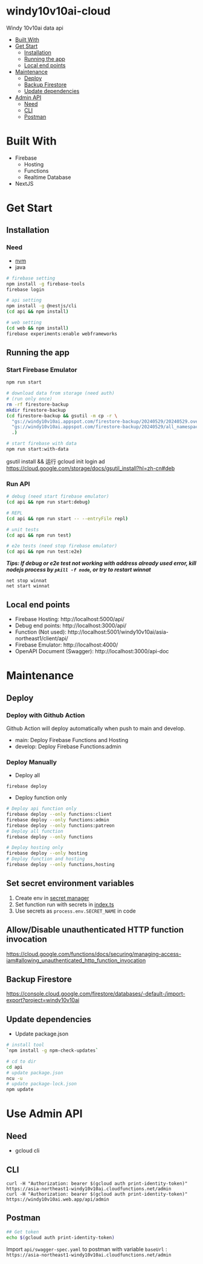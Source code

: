 # windy10v10ai-cloud

Windy 10v10ai data api

- [Built With](#built-with)
- [Get Start](#get-start)
  - [Installation](#installation)
  - [Running the app](#running-the-app)
  - [Local end points](#local-end-points)
- [Maintenance](#maintenance)
  - [Deploy](#deploy)
  - [Backup Firestore](#backup-firestore)
  - [Update dependencies](#update-dependencies)
- [Admin API](#admin-api)
  - [Need](#need)
  - [CLI](#cli)
  - [Postman](#postman)


# Built With
- Firebase
  - Hosting
  - Functions
  - Realtime Database
- NextJS

# Get Start

## Installation
### Need
- [nvm](https://github.com/nvm-sh/nvm?tab=readme-ov-file#installing-and-updating)
- java

```bash
# firebase setting
npm install -g firebase-tools
firebase login

# api setting
npm install -g @nestjs/cli
(cd api && npm install)

# web setting
(cd web && npm install)
firebase experiments:enable webframeworks
```

## Running the app

### Start Firebase Emulator
```bash
npm run start

# download data from storage (need auth)
# (run only once)
rm -rf firestore-backup
mkdir firestore-backup
(cd firestore-backup && gsutil -m cp -r \
  "gs://windy10v10ai.appspot.com/firestore-backup/20240529/20240529.overall_export_metadata" \
  "gs://windy10v10ai.appspot.com/firestore-backup/20240529/all_namespaces" \
  .)

# start firebase with data
npm run start:with-data
```

gsutil install && 运行 gcloud init login ad
https://cloud.google.com/storage/docs/gsutil_install?hl=zh-cn#deb

### Run API
```bash
# debug (need start firebase emulator)
(cd api && npm run start:debug)

# REPL
(cd api && npm run start -- --entryFile repl)

# unit tests
(cd api && npm run test)

# e2e tests (need stop firebase emulator)
(cd api && npm run test:e2e)
```


**_Tips: If debug or e2e test not working with address already used error, kill nodejs process by `pkill -f node`, or try to restart winnat_**
```
net stop winnat
net start winnat
```

## Local end points
 - Firebase Hosting: http://localhost:5000/api/
 - Debug end points: http://localhost:3000/api/
 - Function (Not used): http://localhost:5001/windy10v10ai/asia-northeast1/client/api/
 - Firebase Emulator: http://localhost:4000/
 - OpenAPI Document (Swagger): http://localhost:3000/api-doc

# Maintenance

## Deploy

### Deploy with Github Action

Github Action will deploy automatically when push to main and develop.

- main: Deploy Firebase Functions and Hosting
- develop: Deploy Firebase Functions:admin

### Deploy Manually
- Deploy all
```
firebase deploy
```

- Deploy function only
```bash
# Deploy api function only
firebase deploy --only functions:client
firebase deploy --only functions:admin
firebase deploy --only functions:patreon
# Deploy all function
firebase deploy --only functions

# Deploy hosting only
firebase deploy --only hosting
# Deploy function and hosting
firebase deploy --only functions,hosting
```

## Set secret environment variables 

1. Create env in [secret manager](https://console.cloud.google.com/security/secret-manager?project=windy10v10ai)
2. Set function run with secrets in [index.ts](api/src/index.ts)
3. Use secrets as `process.env.SECRET_NAME` in code

## Allow/Disable unauthenticated HTTP function invocation

https://cloud.google.com/functions/docs/securing/managing-access-iam#allowing_unauthenticated_http_function_invocation

## Backup Firestore

https://console.cloud.google.com/firestore/databases/-default-/import-export?project=windy10v10ai

## Update dependencies
- Update package.json
```bash
# install tool
`npm install -g npm-check-updates`

# cd to dir
cd api
# update package.json
ncu -u
# update package-lock.json
npm update
```


# Use Admin API

## Need
- gcloud cli

## CLI
```
curl -H "Authorization: bearer $(gcloud auth print-identity-token)" https://asia-northeast1-windy10v10ai.cloudfunctions.net/admin
curl -H "Authorization: bearer $(gcloud auth print-identity-token)" https://windy10v10ai.web.app/api/admin
```

## Postman

``` bash
## Get token
echo $(gcloud auth print-identity-token)
```
Import `api/swagger-spec.yaml` to postman with variable `baseUrl` : `https://asia-northeast1-windy10v10ai.cloudfunctions.net/admin`

